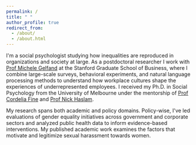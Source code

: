 ```yaml
---
permalink: /
title: " "
author_profile: true
redirect_from: 
  - /about/
  - /about.html
---
```


I'm a social psychologist studying how inequalities are reproduced in  organizations and society at large. As a postdoctoral researcher I work with [Prof Michele Gelfand](https://www.michelegelfand.com/) at the Stanford Graduate School of Business, where I combine large-scale surveys, behavioral experiments, and natural language processing methods to understand how workplace cultures shape the experiences of underrepresented employees. I received my Ph.D. in Social Psychology from the University of Melbourne under the mentorship of [Prof Cordelia Fine](https://findanexpert.unimelb.edu.au/profile/126041-cordelia-fine) and [Prof Nick Haslam](https://findanexpert.unimelb.edu.au/profile/6837-nicholas-haslam). 

My research spans both academic and policy domains. Policy-wise, I've led evaluations of gender equality initiatives across government and corporate sectors and analyzed public health data to inform evidence-based interventions. My published academic work examines the factors that motivate and legitimize sexual harassment towards women.
